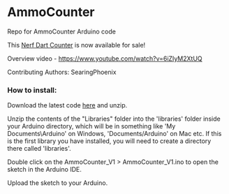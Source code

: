 # AmmoCounter
Repo for AmmoCounter Arduino code

This [Nerf Dart Counter](http://ammocounter.com/ "Nerf Dart Counter") is now available for sale!

Overview video - https://www.youtube.com/watch?v=6iZIyM2XtUQ

Contributing Authors: SearingPhoenix

### How to install:
Download the latest code [here](https://github.com/nathanieldeal/AmmoCounter-V1/archive/master.zip) and unzip.

Unzip the contents of the "Libraries" folder into the 'libraries' folder inside your Arduino directory, which will be in something like 'My Documents\Arduino' on Windows, 'Documents/Arduino' on Mac etc. If this is the first library you have installed, you will need to create a directory there called 'libraries'.

Double click on the AmmoCounter_V1 > AmmoCounter_V1.ino to open the sketch in the Arduino IDE.

Upload the sketch to your Arduino.